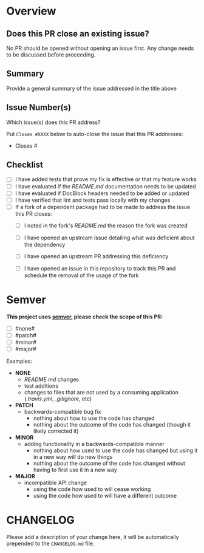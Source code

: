 # Overview

## Does this PR close an existing issue?
No PR should be opened without opening an issue first.  Any change needs to be discussed before proceeding.

## Summary
Provide a general summary of the issue addressed in the title above

## Issue Number(s)
Which issue(s) does this PR address?

Put `Closes #XXXX` below to auto-close the issue that this PR addresses:

* Closes #

## Checklist
* [ ] I have added tests that prove my fix is effective or that my feature works
* [ ] I have evaluated if the _README.md_ documentation needs to be updated
* [ ] I have evaluated if DocBlock headers needed to be added or updated
* [ ] I have verified that lint and tests pass locally with my changes
* [ ] If a fork of a dependent package had to be made to address the issue this PR closes:
  * [ ] I noted in the fork's _README.md_ the reason the fork was created
  * [ ] I have opened an upstream issue detailing what was deficient about the dependency
  * [ ] I have opened an upstream PR addressing this deficiency
  * [ ] I have opened an issue in this repository to track this PR and schedule the removal of the usage of the fork


# Semver

**This project uses [semver](http://semver.org), please check the scope of this PR:**

- [ ] #none#
- [ ] #patch#
- [ ] #minor#
- [ ] #major#

Examples:
* **NONE**
  * _README.md_ changes
  * test additions
  * changes to files that are not used by a consuming application (_.travis.yml_, _.gitignore_, etc)
* **PATCH**
  * backwards-compatible bug fix
    * nothing about how to use the code has changed
    * nothing about the outcome of the code has changed (though it likely corrected it)
* **MINOR**
  * adding functionality in a backwards-compatible manner
    * nothing about how used to use the code has changed but using it in a new way will do new things
    * nothing about the outcome of the code has changed without having to first use it in a new way
* **MAJOR**
  * incompatible API change
    * using the code how used to will cease working
    * using the code how used to will have a different outcome

# CHANGELOG

Please add a description of your change here, it will be automatically prepended to the `CHANGELOG.md` file.
